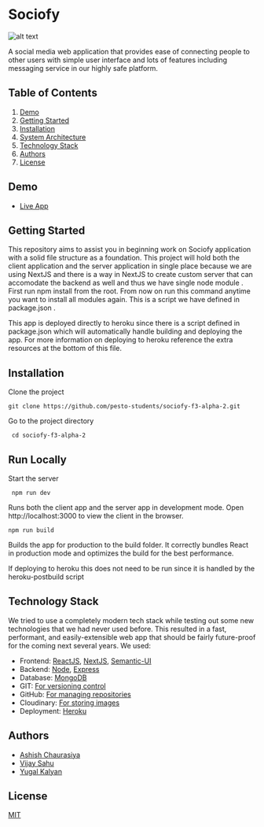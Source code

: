  # Sociofy
 ![alt text](https://res.cloudinary.com/drcpultl3/image/upload/v1649396405/logo_white_s_m9rrkw.png)

A social media web application that provides ease of connecting people to other users with
simple user interface and lots of features including messaging service in our highly safe
platform.

 
## Table of Contents

   1. [Demo](https://github.com/pesto-students/sociofy-f3-alpha-2#Demo) 
   2. [Getting Started](https://github.com/pesto-students/sociofy-f3-alpha-2.git#Getting%20Started)
   3. [Installation](https://github.com/pesto-students/sociofy-f3-alpha-2.git#Installation)
   4. [System Architecture](https://github.com/pesto-students/sociofy-f3-alpha-2.git#System%20Architecture)
   5. [Technology Stack](https://github.com/pesto-students/sociofy-f3-alpha-2.git#Technology%20Stack)
   6. [Authors](https://github.com/pesto-students/sociofy-f3-alpha-2.git#Authors)
   7. [License](https://github.com/pesto-students/sociofy-f3-alpha-2.git#License)


## Demo

* [Live App](https://sociofy-v1.herokuapp.com/)
 

 
## Getting Started

This repository aims to assist you in beginning work on Sociofy application with a solid file structure as a foundation. This project will hold both the client application and the server application in single place because we are using NextJS and there is a way in NextJS to create custom server that can accomodate the backend as well and thus we have single node module . First run npm install from the root. From now on run this command anytime you want to install all modules again. This is a script we have defined in package.json .

This app is deployed directly to heroku since there is a script defined in package.json which will automatically handle building and deploying the app. For more information on deploying to heroku reference the extra resources at the bottom of this file.


## Installation

Clone the project

    git clone https://github.com/pesto-students/sociofy-f3-alpha-2.git

Go to the project directory

     cd sociofy-f3-alpha-2
## Run Locally

 

Start the server

     npm run dev
     
Runs both the client app and the server app in development mode.
Open http://localhost:3000 to view the client in the browser.


    npm run build
    
Builds the app for production to the build folder.
It correctly bundles React in production mode and optimizes the build for the best performance.

If deploying to heroku this does not need to be run since it is handled by the heroku-postbuild script
 



 
## Technology Stack

We tried to use a completely modern tech stack while testing out some new technologies that we had never used before. This resulted in a fast, performant, and easily-extensible web app that should be fairly future-proof for the coming next several years. We used:

* Frontend: [ReactJS](https://reactjs.org/), [NextJS](https://nextjs.org/), [Semantic-UI](https://semantic-ui.com/)
* Backend: [Node](https://nodejs.org/en/), [Express](https://expressjs.com/)
* Database: [MongoDB](https://www.mongodb.com/)
* GIT: [For versioning control]()
* GitHub: [For managing repositories]()
* Cloudinary: [  For storing images]()
* Deployment: [ Heroku]()

 
 
## Authors

* [Ashish Chaurasiya](https://github.com/Ashishchaursiya)
* [Vijay Sahu](https://github.com/vsvijay987)
*  [Yugal Kalyan](https://github.com/yugalkalyan)
## License

[MIT](https://choosealicense.com/licenses/mit/)
